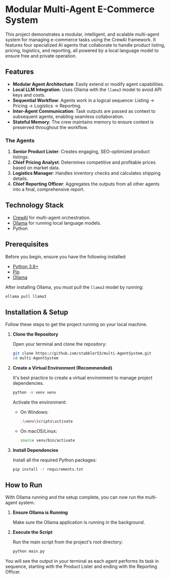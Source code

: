 # Modular Multi-Agent E-Commerce System

This project demonstrates a modular, intelligent, and scalable multi-agent system for managing e-commerce tasks using the CrewAI framework. It features four specialized AI agents that collaborate to handle product listing, pricing, logistics, and reporting, all powered by a local language model to ensure free and private operation.

## Features

- **Modular Agent Architecture**: Easily extend or modify agent capabilities.
- **Local LLM Integration**: Uses Ollama with the `llama3` model to avoid API keys and costs.
- **Sequential Workflow**: Agents work in a logical sequence: Listing -> Pricing -> Logistics -> Reporting.
- **Inter-Agent Communication**: Task outputs are passed as context to subsequent agents, enabling seamless collaboration.
- **Stateful Memory**: The crew maintains memory to ensure context is preserved throughout the workflow.

### The Agents

1.  **Senior Product Lister**: Creates engaging, SEO-optimized product listings.
2.  **Chief Pricing Analyst**: Determines competitive and profitable prices based on market data.
3.  **Logistics Manager**: Handles inventory checks and calculates shipping details.
4.  **Chief Reporting Officer**: Aggregates the outputs from all other agents into a final, comprehensive report.

## Technology Stack

- [CrewAI](https://www.crewai.com/) for multi-agent orchestration.
- [Ollama](https://ollama.com/) for running local language models.
- Python

## Prerequisites

Before you begin, ensure you have the following installed:

- [Python 3.8+](https://www.python.org/downloads/)
- [Pip](https://pip.pypa.io/en/stable/installation/)
- [Ollama](https://ollama.com/download)

After installing Ollama, you must pull the `llama3` model by running:
```bash
ollama pull llama3
```

## Installation & Setup

Follow these steps to get the project running on your local machine.

1.  **Clone the Repository**

    Open your terminal and clone the repository:
    ```bash
    git clone https://github.com/stabbler53/multi-AgentSystem.git
    cd multi-AgentSystem
    ```

2.  **Create a Virtual Environment (Recommended)**

    It's best practice to create a virtual environment to manage project dependencies.
    ```bash
    python -m venv venv
    ```
    Activate the environment:
    - On Windows:
      ```bash
      .\venv\Scripts\activate
      ```
    - On macOS/Linux:
      ```bash
      source venv/bin/activate
      ```

3.  **Install Dependencies**

    Install all the required Python packages:
    ```bash
    pip install -r requirements.txt
    ```

## How to Run

With Ollama running and the setup complete, you can now run the multi-agent system.

1.  **Ensure Ollama is Running**

    Make sure the Ollama application is running in the background.

2.  **Execute the Script**

    Run the main script from the project's root directory:
    ```bash
    python main.py
    ```

You will see the output in your terminal as each agent performs its task in sequence, starting with the Product Lister and ending with the Reporting Officer.
